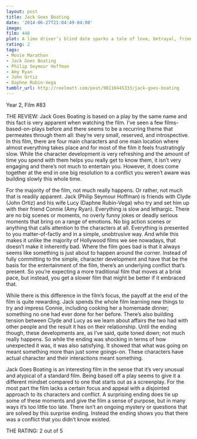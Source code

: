 ```yaml
---
layout: post
title: Jack Goes Boating
date: '2014-06-27T21:04:49-04:00'
image: 
film: 448
plot: A limo driver’s blind date sparks a tale of love, betrayal, friendship, and grace centered around two working-class New York City couples.
rating: 2
tags:
- Movie Marathon
- Jack Goes Boating
- Philip Seymour Hoffman
- Amy Ryan
- John Ortiz
- Daphne Rubin-Vega
tumblr_url: http://reelmatt.com/post/90110445333/jack-goes-boating
---
```


Year 2, Film #83

THE REVIEW: Jack Goes Boating is based on a play by the same name and this fact is very apparent when watching the film. I’ve seen a few films-based-on-plays before and there seems to be a recurring theme that permeates through them all: they’re very small, reserved, and introspective. In this film, there are four main characters and one main location where almost everything takes place and for most of the film it feels frustratingly slow. While the character development is very refreshing and the amount of time you spend with them helps you really get to know them, it isn’t very engaging and there’s not much to entertain you. However, it does come together at the end in one big resolution to a conflict you weren’t aware was building slowly this whole time.

For the majority of the film, not much really happens. Or rather, not much that is readily apparent. Jack (Philip Seymour Hoffman) is friends with Clyde (John Ortiz) and his wife Lucy (Daphne Rubin-Vega) who try and set him up with their friend Connie (Amy Ryan). Everything is slow and lethargic. There are no big scenes or moments, no overly funny jokes or deadly serious moments that bring on a range of emotions. No big action scenes or anything that calls attention to the characters at all. Everything is presented to you matter-of-factly and in a simple, unobtrusive way. And while this makes it unlike the majority of Hollywood films we see nowadays, that doesn’t make it inherently bad. Where the film goes bad is that it always seems like something is just about to happen around the corner. Instead of fully committing to the simple, character development and have that be the basis for the entertainment of the film, there’s an underlying conflict that’s present. So you’re expecting a more traditional film that moves at a brisk pace, but instead, you get a slower film that might be better if it embraced that.

While there is this difference in the film’s focus, the payoff at the end of the film is quite rewarding. Jack spends the whole film learning new things to try and impress Connie, including cooking her a homemade dinner; something no one had ever done for her before. There’s also building tension between Clyde and Lucy as we learn about affairs the two had with other people and the result it has on their relationship. Until the ending though, these developments are, as I’ve said, quite toned down; not much really happens. So while the ending was shocking in terms of how unexpected it was, it was also satisfying. It showed that what was going on meant something more than just some goings-on. These characters have actual character and their interactions meant something.

Jack Goes Boating is an interesting film in the sense that it’s very unusual and atypical of a standard film. Being based off a play seems to give it a different mindset compared to one that starts out as a screenplay. For the most part the film lacks a certain focus and appeal with a disjointed approach to its characters and conflict. A surprising ending does tie up some of these moments and give the film a sense of purpose, but in many ways it’s too little too late. There isn’t an ongoing mystery or questions that are solved by this surprise ending. Instead the ending shows you that there was a conflict that you didn’t know existed.

THE RATING: 2 out of 5
